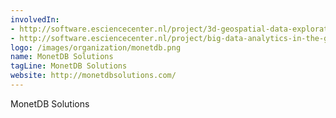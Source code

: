 ```yaml
---
involvedIn:
- http://software.esciencecenter.nl/project/3d-geospatial-data-exploration-for-modern-risk-management-systems
- http://software.esciencecenter.nl/project/big-data-analytics-in-the-geo-spatial-domain
logo: /images/organization/monetdb.png
name: MonetDB Solutions
tagLine: MonetDB Solutions
website: http://monetdbsolutions.com/
---
```

MonetDB Solutions
